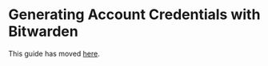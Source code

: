 # Generating Account Credentials with Bitwarden

This guide has moved [here](https://blog.7ori.dev/blog/2024/06/04/generating-account-credentials-with-bitwarden/).
